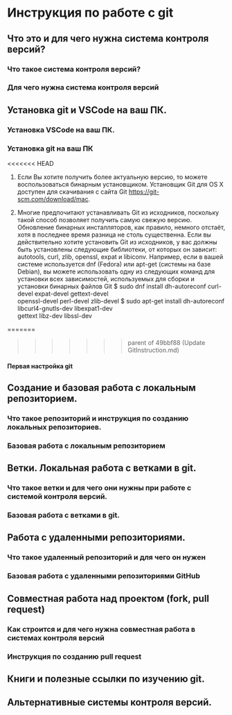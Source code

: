 # Инструкция по работе с git

## Что это и для чего нужна система контроля версий?

### Что такое система контроля версий?

### Для чего нужна система контроля версий

## Установка git и VSCode на ваш ПК.

### Установка VSCode на ваш ПК.

### Установка git на ваш ПК

<<<<<<< HEAD
1. Если Вы хотите получить более актуальную версию, то можете воспользоваться бинарным установщиком. Установщик Git для OS X доступен для скачивания с сайта Git https://git-scm.com/download/mac.

2. Многие предпочитают устанавливать Git из исходников, поскольку такой способ позволяет получить самую свежую версию. Обновление бинарных инсталляторов, как правило, немного отстаёт, хотя в последнее время разница не столь существенна.
Если вы действительно хотите установить Git из исходников, у вас должны быть установлены следующие библиотеки, от которых он зависит: autotools, curl, zlib, openssl, expat и libiconv. Например, если в вашей системе используется dnf (Fedora) или apt-get (системы на базе Debian), вы можете использовать одну из следующих команд для установки всех зависимостей, используемых для сборки и установки бинарных файлов Git
$ sudo dnf install dh-autoreconf curl-devel expat-devel gettext-devel \
  openssl-devel perl-devel zlib-devel
$ sudo apt-get install dh-autoreconf libcurl4-gnutls-dev libexpat1-dev \
  gettext libz-dev libssl-dev

=======
>>>>>>> parent of 49bbf88 (Update GitInstruction.md)
#### Первая настройка git

## Создание и базовая работа с локальным репозиторием.

### Что такое репозиторий и инструкция по созданию локальных репозиториев.

### Базовая работа с локальным репозиторием

## Ветки. Локальная работа с ветками в git.

### Что такое ветки и для чего они нужны при работе с системой контроля версий.

### Базовая работа с ветками в git.

## Работа с удаленными репозиториями.

### Что такое удаленный репозиторий и для чего он нужен

### Базовая работа с удаленными репозиториями GitHub

## Совместная работа над проектом (fork, pull request)

### Как строится и для чего нужна совместная работа в системах контроля версий

### Инструкция по созданию pull request

## Книги и полезные ссылки по изучению git.

## Альтернативные системы контроля версий.
